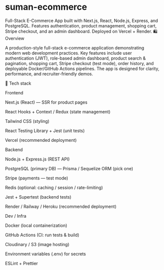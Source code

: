 # suman-ecommerce
Full-Stack E-Commerce App built with Next.js, React, Node.js, Express, and PostgreSQL. Features authentication, product management, shopping cart, Stripe checkout, and an admin dashboard. Deployed on Vercel + Render.
🛍️ Overview

A production-style full-stack e-commerce application demonstrating modern web development practices.
Key features include user authentication (JWT), role-based admin dashboard, product search & pagination, shopping cart, Stripe checkout (test mode), order history, and deployable Docker/GitHub Actions pipelines. The app is designed for clarity, performance, and recruiter-friendly demos.

🧰 Tech stack

Frontend

Next.js (React) — SSR for product pages

React Hooks + Context / Redux (state management)

Tailwind CSS (styling)

React Testing Library + Jest (unit tests)

Vercel (recommended deployment)

Backend

Node.js + Express.js (REST API)

PostgreSQL (primary DB) — Prisma / Sequelize ORM (pick one)

Stripe (payments — test mode)

Redis (optional: caching / session / rate-limiting)

Jest + Supertest (backend tests)

Render / Railway / Heroku (recommended deployment)

Dev / Infra

Docker (local containerization)

GitHub Actions (CI: run tests & build)

Cloudinary / S3 (image hosting)

Environment variables (.env) for secrets

ESLint + Prettier
